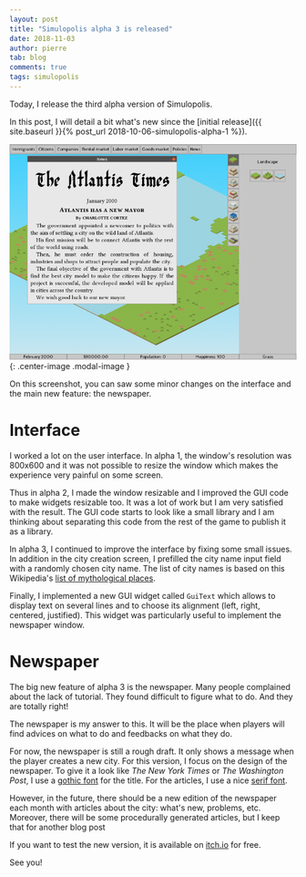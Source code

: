 ```yaml
---
layout: post
title: "Simulopolis alpha 3 is released"
date: 2018-11-03
author: pierre
tab: blog
comments: true
tags: simulopolis
---
```


Today, I release the third alpha version of Simulopolis.

In this post, I will detail a bit what's new since the [initial release]({{ site.baseurl }}{% post_url 2018-10-06-simulopolis-alpha-1 %}).

![Cover](/media/img/simulopolis-alpha-3/newspaper.png){: .center-image .modal-image }

On this screenshot, you can saw some minor changes on the interface and the main new feature: the newspaper.

<!--more-->

# Interface

I worked a lot on the user interface. In alpha 1, the window's resolution was 800x600 and it was not possible to resize the window which makes the experience very painful on some screen. 

Thus in alpha 2, I made the window resizable and I improved the GUI code to make widgets resizable too. It was a lot of work but I am very satisfied with the result. The GUI code starts to look like a small library and I am thinking about separating this code from the rest of the game to publish it as a library.

In alpha 3, I continued to improve the interface by fixing some small issues. In addition in the city creation screen, I prefilled the city name input field with a randomly chosen city name. The list of city names is based on this Wikipedia's [list of mythological places](https://en.wikipedia.org/wiki/List_of_mythological_places).

Finally, I implemented a new GUI widget called `GuiText` which allows to display text on several lines and to choose its alignment (left, right, centered, justified). This widget was particularly useful to implement the newspaper window.

# Newspaper

The big new feature of alpha 3 is the newspaper. Many people complained about the lack of tutorial. They found difficult to figure what to do. And they are totally right!

The newspaper is my answer to this. It will be the place when players will find advices on what to do and feedbacks on what they do.

For now, the newspaper is still a rough draft. It only shows a message when the player creates a new city. For this version, I focus on the design of the newspaper. To give it a look like *The New York Times* or *The Washington Post*, I use a [gothic font](https://www.dafont.com/julia-black.font) for the title. For the articles, I use a nice [serif font](https://www.dafont.com/linux-libertine.font).

However, in the future, there should be a new edition of the newspaper each month with articles about the city: what's new, problems, etc.  Moreover, there will be some procedurally generated articles, but I keep that for another blog post

If you want to test the new version, it is available on [itch.io](https://pvigier.itch.io/simulopolis) for free.

See you!
